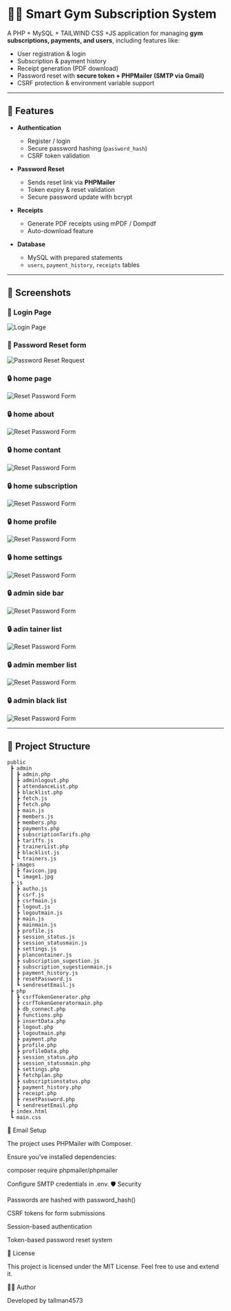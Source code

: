 # 🏋️‍♂️ Smart Gym Subscription System

A PHP + MySQL + TAILWIND CSS +JS application for managing **gym subscriptions, payments, and users**, including features like:

- User registration & login  
- Subscription & payment history  
- Receipt generation (PDF download)  
- Password reset with **secure token + PHPMailer (SMTP via Gmail)**  
- CSRF protection & environment variable support  

---

## 🚀 Features

- **Authentication**
  - Register / login
  - Secure password hashing (`password_hash`)
  - CSRF token validation

- **Password Reset**
  - Sends reset link via **PHPMailer**
  - Token expiry & reset validation
  - Secure password update with bcrypt

- **Receipts**
  - Generate PDF receipts using mPDF / Dompdf
  - Auto-download feature

- **Database**
  - MySQL with prepared statements
  - `users`, `payment_history`, `receipts` tables

---

## 📸 Screenshots

### 🔑 Login Page
![Login Page](screenshots/login-page.PNG)

### 📧 Password Reset form
![Password Reset Request](screenshots/reset-password.PNG)

### 🔒 home page
![Reset Password Form](screenshots/user-toppage.PNG)

### 🔒 home about
![Reset Password Form](screenshots/about-page.PNG)
### 🔒 home contant
![Reset Password Form](screenshots/contact-page.PNG)
### 🔒 home subscription
![Reset Password Form](screenshots/sudscriptions.PNG)
### 🔒 home profile
![Reset Password Form](screenshots/user-profile.PNG)
### 🔒 home settings
![Reset Password Form](screenshots/user-settings.PNG)

### 🔒 admin side bar
![Reset Password Form](screenshots/sidebar.PNG)
### 🔒 adin tainer list
![Reset Password Form](screenshots/trainers.PNG)
### 🔒 admin member list
![Reset Password Form](screenshots/member-list.PNG)
### 🔒 admin black list
![Reset Password Form](screenshots/blacklist.PNG)


---

## 📂 Project Structure

``` 
public
 ┣ admin
 ┃ ┣ admin.php
 ┃ ┣ adminlogout.php
 ┃ ┣ attendanceList.php
 ┃ ┣ blacklist.php
 ┃ ┣ fetch.js
 ┃ ┣ fetch.php
 ┃ ┣ main.js
 ┃ ┣ members.js
 ┃ ┣ members.php
 ┃ ┣ payments.php
 ┃ ┣ subscriptionTarifs.php
 ┃ ┣ tariffs.js
 ┃ ┣ trainerList.php
 ┃ ┣ blacklist.js
 ┃ ┗ trainers.js
 ┣ images
 ┃ ┣ favicon.jpg
 ┃ ┗ image1.jpg
 ┣ js
 ┃ ┣ autho.js
 ┃ ┣ csrf.js
 ┃ ┣ csrfmain.js
 ┃ ┣ logout.js
 ┃ ┣ logoutmain.js
 ┃ ┣ main.js
 ┃ ┣ mainmain.js
 ┃ ┣ profile.js
 ┃ ┣ session_status.js
 ┃ ┣ session_statusmain.js
 ┃ ┣ settings.js
 ┃ ┣ plancontainer.js
 ┃ ┣ subscription_sugestion.js
 ┃ ┣ subscription_sugestionmain.js
 ┃ ┣ payment_history.js
 ┃ ┣ resetPassword.js
 ┃ ┗ sendresetEmail.js
 ┣ php
 ┃ ┣ csrfTokenGenerator.php
 ┃ ┣ csrfTokenGeneratormain.php
 ┃ ┣ db_connect.php
 ┃ ┣ functions.php
 ┃ ┣ insertData.php
 ┃ ┣ logout.php
 ┃ ┣ logoutmain.php
 ┃ ┣ payment.php
 ┃ ┣ profile.php
 ┃ ┣ profileData.php
 ┃ ┣ session_status.php
 ┃ ┣ session_statusmain.php
 ┃ ┣ settings.php
 ┃ ┣ fetchplan.php
 ┃ ┣ subscriptionstatus.php
 ┃ ┣ payment_history.php
 ┃ ┣ receipt.php
 ┃ ┣ resetPassword.php
 ┃ ┗ sendresetEmail.php
 ┣ index.html
 ┗ main.css
```
📧 Email Setup

  The project uses PHPMailer with Composer.
  
  Ensure you’ve installed dependencies:
  
  composer require phpmailer/phpmailer


  Configure SMTP credentials in .env.
🛡️ Security

  Passwords are hashed with password_hash()
  
  CSRF tokens for form submissions
  
  Session-based authentication
  
  Token-based password reset system


📝 License
  
  This project is licensed under the MIT License.
  Feel free to use and extend it.

👨‍💻 Author

  Developed by tallman4573
